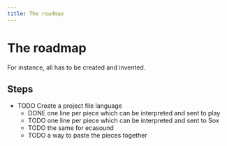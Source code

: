```yaml
---
title: The roadmap
---
```


# The roadmap

For instance, all has to be created and invented.

## Steps

- TODO Create a project file language
    - DONE one line per piece which can be interpreted and sent to play
    - TODO one line per piece which can be interpreted and sent to Sox
    - TODO the same for ecasound
    - TODO a way to paste the pieces together
